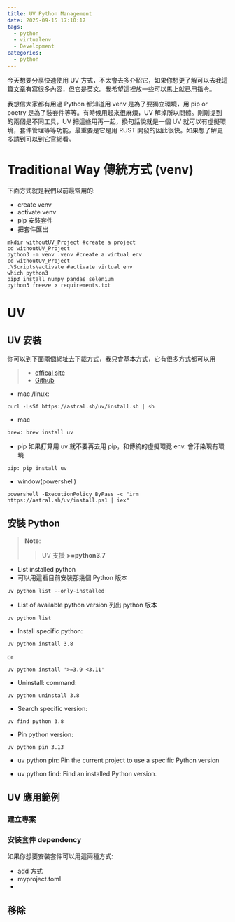 ```yaml
---
title: UV Python Management
date: 2025-09-15 17:10:17
tags:
  - python
  - virtualenv
  - Development
categories:
  - python
---
```


今天想要分享快速使用 UV 方式，不太會去多介紹它，如果你想更了解可以去我這篇[文章](https://medium.com/jacklee26/uv-python-management-83d7df7cbe62)有寫很多內容，但它是英文。我希望這裡放一些可以馬上就已用指令。

我想信大家都有用過 Python 都知道用 venv 是為了要獨立環境，用 pip or poetry 是為了裝套件等等。有時候用起來很麻煩，UV 解掉所以問體。剛剛提到的兩個是不同工具，UV 把這些用再一起，換句話說就是一個 UV 就可以有虛擬環境，套件管理等等功能，最重要是它是用 RUST 開發的因此很快。如果想了解更多請到可以到它[官網](https://docs.astral.sh/uv/getting-started/)看。

# Traditional Way 傳統方式 (venv)

下面方式就是我們以前最常用的:

- create venv
- activate venv
- pip 安裝套件
- 把套件匯出

```
mkdir withoutUV_Project #create a project
cd withoutUV_Project
python3 -m venv .venv #create a virtual env
cd withoutUV_Project
.\Scripts\activate #activate virtual env
which python3
pip3 install numpy pandas selenium
python3 freeze > requirements.txt
```

# UV

## UV 安裝

你可以到下面兩個網址去下載方式，我只會基本方式，它有很多方式都可以用

> - [offical site](https://docs.astral.sh/uv/getting-started/installation/)
> - [Github](https://github.com/astral-sh/uv?tab=readme-ov-file)

- mac /linux:

```
curl -LsSf https://astral.sh/uv/install.sh | sh
```

- mac

```
brew: brew install uv
```

- pip
  如果打算用 uv 就不要再去用 pip，和傳統的虛擬環竟 env. 會汙染現有環境

```
pip: pip install uv
```

- window(powershell)

```
powershell -ExecutionPolicy ByPass -c "irm https://astral.sh/uv/install.ps1 | iex"
```

## 安裝 Python

> **Note**:
>
> > UV 支援 **>=python3.7**

- List installed python
- 可以用這看目前安裝那幾個 Python 版本

```
uv python list --only-installed
```

- List of available python version
  列出 python 版本

```
uv python list
```

- Install specific python:

```
uv python install 3.8
```

or

```
uv python install '>=3.9 <3.11'
```

- Uninstall: command:

```
uv python uninstall 3.8
```

- Search specific version:

```
uv find python 3.8
```

- Pin python version:

```
uv python pin 3.13
```

- uv python pin: Pin the current project to use a specific Python version

- uv python find: Find an installed Python version.

## UV 應用範例

### 建立專案

### 安裝套件 dependency

如果你想要安裝套件可以用這兩種方式:

- add 方式
- myproject.toml
-

## 移除
